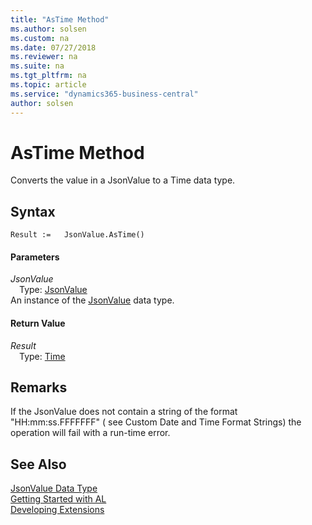 ```yaml
---
title: "AsTime Method"
ms.author: solsen
ms.custom: na
ms.date: 07/27/2018
ms.reviewer: na
ms.suite: na
ms.tgt_pltfrm: na
ms.topic: article
ms.service: "dynamics365-business-central"
author: solsen
---
```

[//]: # (START>DO_NOT_EDIT)
[//]: # (IMPORTANT:Do not edit any of the content between here and the END>DO_NOT_EDIT.)
[//]: # (Any modifications should be made in the .resx files in the ModernDev repo.)
# AsTime Method
Converts the value in a JsonValue to a Time data type.

## Syntax
```
Result :=   JsonValue.AsTime()
```

#### Parameters
*JsonValue*  
&emsp;Type: [JsonValue](jsonvalue-data-type.md)  
An instance of the [JsonValue](jsonvalue-data-type.md) data type.  

#### Return Value
*Result*  
&emsp;Type: [Time](time-data-type.md)  
  


[//]: # (IMPORTANT: END>DO_NOT_EDIT)

## Remarks 
If the JsonValue does not contain a string of the format "HH:mm:ss.FFFFFFF" ( see Custom Date and Time Format Strings) the operation will fail with a run-time error.

## See Also
[JsonValue Data Type](jsonvalue-data-type.md)  
[Getting Started with AL](../devenv-get-started.md)  
[Developing Extensions](../devenv-dev-overview.md)